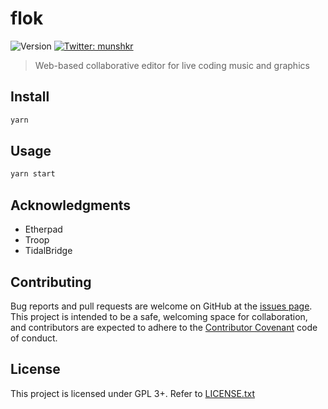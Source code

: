# flok

![Version](https://img.shields.io/badge/version-1.0.0-blue.svg?cacheSeconds=2592000)
[![Twitter: munshkr](https://img.shields.io/twitter/follow/munshkr.svg?style=social)](https://twitter.com/munshkr)

> Web-based collaborative editor for live coding music and graphics

## Install

```sh
yarn
```

## Usage

```sh
yarn start
```

## Acknowledgments

* Etherpad
* Troop
* TidalBridge

## Contributing

Bug reports and pull requests are welcome on GitHub at the [issues
page](https://github.com/munshkr/flok). This project is intended to be a safe,
welcoming space for collaboration, and contributors are expected to adhere to
the [Contributor Covenant](http://contributor-covenant.org) code of conduct.

## License

This project is licensed under GPL 3+. Refer to [LICENSE.txt](LICENSE.txt)
